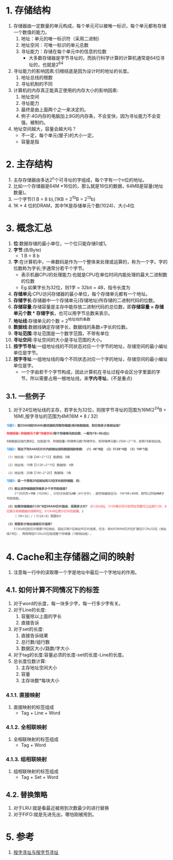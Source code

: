 # 1. 存储结构
1. 存储器由一定数量的单元构成，每个单元可以被唯一标识，每个单元都有存储一个数值的能力。
    1. 地址：单元的唯一标识符（采用二进制）
    2. 地址空间：可唯一标识的单元总数
    3. 寻址能力：存储在每个单元中的信息的位数
        + 大多数存储器是字节寻址的，而执行科学计算的计算机通常是64位寻址的，也就是2<sup>64</sup>
2. 寻址能力的影响因素:归根结底是因为设计时的地址的长度。  
    1. 地址总线的根数
    2. 寻址机制的不同
3. 计算机的内存真正能真正使用的内存大小的影响因素:
    1. 地址空间
    2. 寻址能力
    3. 最终是由上面两个之一来决定的。
    4. 例子:4G内存的电脑加上8G的内存条，不会变快，因为寻址能力不会变强，被制约。
4. 地址空间越大，容量会越大吗？
    + 不一定，每个单元(屋子)的大小一定。
    + 容量是指

# 2. 主存结构
1. 主存存储器由多达2<sup>n</sup>个可寻址的字组成，每个字有一个n位的地址。
2. 比如一个存储器是64M *16位的，那么就是16位的数据，64MB是容量(地址数量)。
3. 一个字节(1 B = 8 b),(1KB = 2<sup>10</sup>B = 2<sup>13</sup>b)
4. 1K * 4 位的DRAM，其中1K是存储单元个数(1024)、大小4位

# 3. 概念汇总
1. **位**:数据存储的最小单位，一个位只能存储0或1。
2. **字节**:(B/Byte)
    + 1 B = 8 b
3. **字**:在计算机中，一串数码是作为一个整体来处理或运算的，称为一个字。字的位数称为字长;字通常分若干个字节。
    + 表示机器CPU的处理能力:也就是CPU在单位时间内能处理的最大二进制数的位数
    + Eg.如果字长为32位，则1字 = 32bit = 4B，指令长度为
4. **存储单元**:CPU访问存储器的最小单位，每个存储单元都有一个地址。
5. **存储字长**:存储器中一个存储单元(存储地址)所存储的二进制代码的位数。
6. **存储容量**:存储容量是主存中能存放二进制代码的总位数，即**存储容量 = 存储单元个数 * 存储字长**，也可以用字节总数来表示。
7. **地址线**:存储单元的个数 = 2<sup>地址线的条数</sup>
8. **数据线**:数据线确定存储字长，数据线的条数=字长的位数。
9. **寻址范围**:寻址范围是一个数字范围，不带有单位
10. **寻址空间**:寻址空间的大小是寻址范围的大小。
11. **按字节寻址**:一组地址线的不同状态对应一个字节的地址，存储空间的最小编址单位是字节。
12. **按字寻址**:一组地址线的每个不同状态对应一个字的地址，存储空间的最小编址单位是字。
    + 一个字由若干个字节构成，因此计算机在寻址过程中会区分字里面的字节，所以需要占用一根地址线，来**字内寻址**。(不是重点)
    
## 3.1. 一些例子
1. 对于24位地址线的主存，若字长为32位，则按字节寻址的范围为16M(2<sup>24</sup>B = 16M),按字寻址的范围为4M(16M * 8 / 32)

![](img\cpt0-1.png)

# 4. Cache和主存储器之间的映射
1. 注意每一行中的读取哪一个字是地址中最后一个字地址的作用。

## 4.1. 如何计算不同情况下的标签
1. 对于word的长度，每一块多少字，每一行多少字有关。
2. 对于Line的长度:
    1. 容量除以上面的字长
    2. 直接告诉
3. 对于set的长度:
    1. 直接告诉结果
    2. 总行数/组行数
    3. 数据区大小/路数/字大小
4. 对于tag的长度:容量必须的长度-set的长度-Line的长度。
5. 总长度位数计算:
    1. 主存地址空间大小
    2. 容量
    3. 主存块数*每块大小


### 4.1.1. 直接映射
1. 直接映射的标签组成
    + Tag + Line + Word

### 4.1.2. 全相联映射
1. 全相联映射的标签组成
    + Tag + Word

### 4.1.3. 组相联映射
1. 组相联映射的标签组成
    + Tag + Set + Word

## 4.2. 替换策略
1. 对于LRU:就是看最近被用到次数最少的进行替换
2. 对于FIFO:就是先进先出，哪怕刚被用到。

# 5. 参考
1. <a href = "https://blog.csdn.net/m0_37345402/article/details/89429285">按字寻址与按字节寻址</a>

